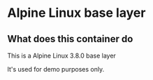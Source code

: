 # Alpine Linux base layer

## What does this container do
This is a Alpine Linux 3.8.0 base layer

It's used for demo purposes only.
